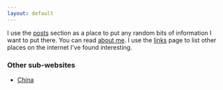 ```yaml
---
layout: default
---
```


I use the <a href="{{ site.baseurl }}/posts">posts</a> section as a place to put any random bits of information I want to put there. You can read <a href="{{ site.baseurl }}/about">about me</a>. I use the <a href="{{ site.baseurl }}/links">links</a> page to list other places on the internet I've found interesting.

### Other sub-websites
* [China](https://bwindsor.github.io/china)
